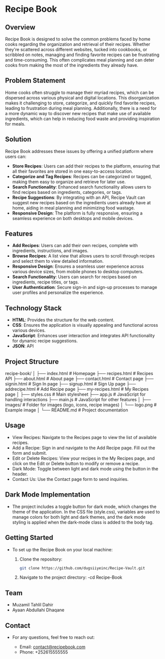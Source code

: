 # Recipe Book

## Overview

Recipe Book is designed to solve the common problems faced by home cooks regarding the organization and retrieval of their recipes. Whether they're scattered across different websites, tucked into cookbooks, or scribbled on notes, managing and finding favorite recipes can be frustrating and time-consuming. This often complicates meal planning and can deter cooks from making the most of the ingredients they already have.

## Problem Statement

Home cooks often struggle to manage their myriad recipes, which can be dispersed across various physical and digital locations. This disorganization makes it challenging to store, categorize, and quickly find favorite recipes, leading to frustration during meal planning. Additionally, there is a need for a more dynamic way to discover new recipes that make use of available ingredients, which can help in reducing food waste and providing inspiration for meals.

## Solution

Recipe Book addresses these issues by offering a unified platform where users can:

- **Store Recipes**: Users can add their recipes to the platform, ensuring that all their favorites are stored in one easy-to-access location.
- **Categorize and Tag Recipes**: Recipes can be categorized or tagged, making them easy to organize and retrieve for later use.
- **Search Functionality**: Enhanced search functionality allows users to find recipes based on ingredients, categories, or tags.
- **Recipe Suggestions**: By integrating with an API, Recipe Vault can suggest new recipes based on the ingredients users already have at home, aiding in meal planning and minimizing food wastage.
- **Responsive Design**: The platform is fully responsive, ensuring a seamless experience on both desktops and mobile devices.


## Features
- **Add Recipes**: Users can add their own recipes, complete with ingredients, instructions, and images.
- **Browse Recipes**: A list view that allows users to scroll through recipes and select them to view detailed information.
- **Responsive Design**: Ensures a seamless user experience across various device sizes, from mobile phones to desktop computers.
- **Search Functionality**: Users can search for recipes based on ingredients, recipe titles, or tags.
- **User Authentication**: Secure sign-in and sign-up processes to manage user profiles and personalize the experience.

## Technology Stack

- **HTML**: Provides the structure for the web content.
- **CSS**: Ensures the application is visually appealing and functional across various devices.
- **JavaScript**: Enhances user interaction and integrates API functionality for dynamic recipe suggestions.
- **JSON**: API 


## Project Structure
  recipe-book/
  │
  ├── index.html                 # Homepage
  ├── recipes.html               # Recipes API
  ├── about.html                 # About page
  ├── contact.html               # Contact page
  ├── signin.html                # Sign In page
  ├── signup.html                # Sign Up page
  ├── addrecipe.html             # Add Recipe page
  ├── my-recipes.html            # My Recipes page
  │
  ├── styles.css                 # Main stylesheet
  ├── app.js                     # JavaScript for handling interactions
  ├── main.js                    # JavaScript for other features
  │
  ├── images/                    # Folder for images (logo, icons, recipe images)
  │   └── logo.png               # Example image
  │
  └── README.md                  # Project documentation

## Usage
 - View Recipes: Navigate to the Recipes page to view the list of available recipes.
 - Add a Recipe: Sign in and navigate to the Add Recipe page. Fill out the form and submit.
 - Edit or Delete Recipes: View your recipes in the My Recipes page, and click on the Edit or Delete button to modify or remove a recipe.
 - Dark Mode: Toggle between light and dark mode using the button in the header.
 - Contact Us: Use the Contact page form to send inquiries.

## Dark Mode Implementation
 - The project includes a toggle button for dark mode, which changes the theme of the application. In the CSS file (style.css), 
  variables are used to manage colors for both light and dark themes, and the dark mode styling is applied when the dark-mode class is added to the body tag.
  
## Getting Started
 - To set up the Recipe Book on your local machine:

    1. Clone the repository:
       ```bash
       git clone https://github.com/dugsiiyeinc/Recipe-Vault.git
    2. Navigate to the project directory:
        -cd Recipe-Book

## Team
  - Muzamil Tahlil Dahir
  - Ayaan Abdullahi Dhaqane

## Contact
- For any questions, feel free to reach out:

  - Email: contact@recipebook.com
  - Phone: +252615555555





